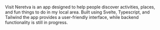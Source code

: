 Visit Neretva 
            is an app designed to help people discover
            activities, places, and fun things to do in my local area. Built
            using Svelte, Typescript, and Tailwind the app provides a user-friendly
            interface, while backend functionality is still in progress.
